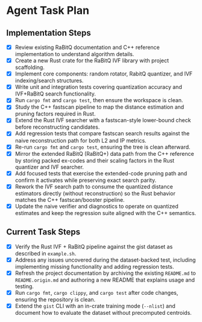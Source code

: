 # Agent Task Plan

## Implementation Steps
- [x] Review existing RaBitQ documentation and C++ reference implementation to understand algorithm details.
- [x] Create a new Rust crate for the RaBitQ IVF library with project scaffolding.
- [x] Implement core components: random rotator, RabitQ quantizer, and IVF indexing/search structures.
- [x] Write unit and integration tests covering quantization accuracy and IVF+RaBitQ search functionality.
- [x] Run `cargo fmt` and `cargo test`, then ensure the workspace is clean.
- [x] Study the C++ fastscan pipeline to map the distance estimation and pruning factors required in Rust.
- [x] Extend the Rust IVF searcher with a fastscan-style lower-bound check before reconstructing candidates.
- [x] Add regression tests that compare fastscan search results against the naive reconstruction path for both L2 and IP metrics.
- [x] Re-run `cargo fmt` and `cargo test`, ensuring the tree is clean afterward.
- [x] Mirror the extended RaBitQ (RaBitQ+) data path from the C++ reference by storing packed ex-codes and their scaling factors in the Rust quantizer and IVF searcher.
- [x] Add focused tests that exercise the extended-code pruning path and confirm it activates while preserving exact search parity.
- [x] Rework the IVF search path to consume the quantized distance estimators directly (without reconstruction) so the Rust behavior matches the C++ fastscan/booster pipeline.
- [x] Update the naive verifier and diagnostics to operate on quantized estimates and keep the regression suite aligned with the C++ semantics.

## Current Task Steps
- [x] Verify the Rust IVF + RaBitQ pipeline against the gist dataset as described in `example.sh`.
- [x] Address any issues uncovered during the dataset-backed test, including implementing missing functionality and adding regression tests.
- [x] Refresh the project documentation by archiving the existing `README.md` to `README.origin.md` and authoring a new README that explains usage and testing.
- [x] Run `cargo fmt`, `cargo clippy`, and `cargo test` after code changes, ensuring the repository is clean.
- [x] Extend the `gist` CLI with an in-crate training mode (`--nlist`) and document how to evaluate the dataset without precomputed centroids.
